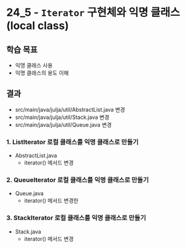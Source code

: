 # 24_5 - `Iterator` 구현체와 익명 클래스(local class)

## 학습 목표

- 익명 클래스 사용
- 익명 클래스의 용도 이해

## 결과

- src/main/java/julja/util/AbstractList.java 변경
- src/main/java/julja/util/Stack.java 변경
- src/main/java/julja/util/Queue.java 변경


### 1. ListIterator 로컬 클래스를 익명 클래스로 만들기

- AbstractList.java
  - iterator() 메서드 변경

### 2. QueueIterator 로컬 클래스를 익명 클래스로 만들기

- Queue.java
  - iterator() 메서드 변경한

### 3. StackIterator 로컬 클래스를 익명 클래스로 만들기

- Stack.java
  - iterator() 메서드 변경
